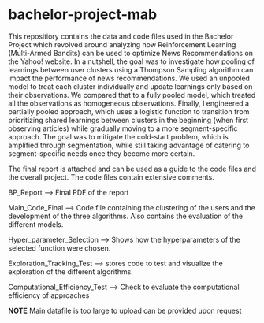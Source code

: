 # bachelor-project-mab
This repositiory contains the data and code files used in the Bachelor Project which revolved around analyzing how Reinforcement Learning (Multi-Armed Bandits) can be used to optimize News Recommendations on the Yahoo! website. In a nutshell, the goal was to investigate how pooling of learnings between user clusters using a Thompson Sampling algorithm can impact the performance of news recommendations. We used an unpooled model to treat each cluster individually and update learnings only based on their observations. We compared that to a fully pooled model, which treated all the observations as homogeneous observations. Finally, I engineered a partially pooled approach, which uses a logistic function to transition from prioritizing shared learnings between clusters in the beginning (when first observing articles) while gradually moving to a more segment-specific approach. The goal was to mitigate the cold-start problem, which is amplified through segmentation, while still taking advantage of catering to segment-specific needs once they become more certain.

The final report is attached and can be used as a guide to the code files and the overall project. The code files contain extensive comments.

BP_Report --> Final PDF of the report

Main_Code_Final --> Code file containing the clustering of the users and the development of the three algorithms. Also contains the evaluation of the different models.

Hyper_parameter_Selection --> Shows how the hyperparameters of the selected function were chosen.

Exploration_Tracking_Test --> stores code to test and visualize the exploration of the different algorithms.

Computational_Efficiency_Test --> Check to evaluate the computational efficiency of approaches

**NOTE** Main datafile is too large to upload can be provided upon request
